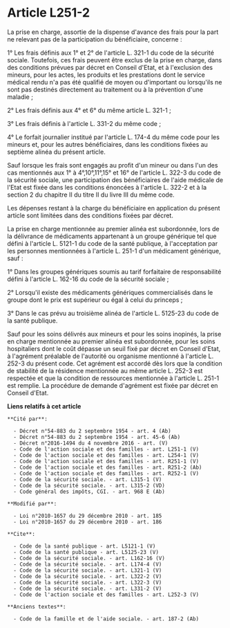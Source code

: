# Article L251-2

La prise en charge, assortie de la dispense d'avance des frais pour la part ne relevant pas de la participation du
bénéficiaire, concerne : 

1° Les frais définis aux 1° et 2° de l'article L. 321-1 du code de la sécurité sociale. Toutefois, ces frais peuvent être
exclus de la prise en charge, dans des conditions prévues par décret en Conseil d'Etat, et à l'exclusion des mineurs, pour
les actes, les produits et les prestations dont le service médical rendu n'a pas été qualifié de moyen ou d'important ou
lorsqu'ils ne sont pas destinés directement au traitement ou à la prévention d'une maladie ; 

2° Les frais définis aux 4° et 6° du même article L. 321-1 ; 

3° Les frais définis à l'article L. 331-2 du même code ; 

4° Le forfait journalier institué par l'article L. 174-4 du même code pour les mineurs et, pour les autres bénéficiaires,
dans les conditions fixées au septième alinéa du présent article. 

Sauf lorsque les frais sont engagés au profit d'un mineur ou dans l'un des cas mentionnés aux 1° à 4°,10°,11°,15° et 16° de
l'article L. 322-3 du code de la sécurité sociale, une participation des bénéficiaires de l'aide médicale de l'Etat est fixée
dans les conditions énoncées à l'article L. 322-2 et à la section 2 du chapitre II du titre II du livre III du même code. 

Les dépenses restant à la charge du bénéficiaire en application du présent article sont limitées dans des conditions fixées
par décret. 

La prise en charge mentionnée au premier alinéa est subordonnée, lors de la délivrance de médicaments appartenant à un groupe
générique tel que défini à l'article L. 5121-1 du code de la santé publique, à l'acceptation par les personnes mentionnées à
l'article L. 251-1 d'un médicament générique, sauf : 

1° Dans les groupes génériques soumis au tarif forfaitaire de responsabilité défini à l'article L. 162-16 du code de la
sécurité sociale ; 

2° Lorsqu'il existe des médicaments génériques commercialisés dans le groupe dont le prix est supérieur ou égal à celui du
princeps ; 

3° Dans le cas prévu au troisième alinéa de l'article L. 5125-23 du code de la santé publique. 

Sauf pour les soins délivrés aux mineurs et pour les soins inopinés, la prise en charge mentionnée au premier alinéa est
subordonnée, pour les soins hospitaliers dont le coût dépasse un seuil fixé par décret en Conseil d'Etat, à l'agrément
préalable de l'autorité ou organisme mentionné à l'article L. 252-3 du présent code. Cet agrément est accordé dès lors que la
condition de stabilité de la résidence mentionnée au même article L. 252-3 est respectée et que la condition de ressources
mentionnée à l'article L. 251-1 est remplie. La procédure de demande d'agrément est fixée par décret en Conseil d'Etat.

**Liens relatifs à cet article**

	**Cité par**:

	  - Décret n°54-883 du 2 septembre 1954 - art. 4 (Ab)
	  - Décret n°54-883 du 2 septembre 1954 - art. 45-6 (Ab)
	  - Décret n°2016-1494 du 4 novembre 2016 - art. (V)
	  - Code de l'action sociale et des familles - art. L251-1 (V)
	  - Code de l'action sociale et des familles - art. L254-1 (V)
	  - Code de l'action sociale et des familles - art. R251-1 (V)
	  - Code de l'action sociale et des familles - art. R251-2 (Ab)
	  - Code de l'action sociale et des familles - art. R252-1 (V)
	  - Code de la sécurité sociale. - art. L315-1 (V)
	  - Code de la sécurité sociale. - art. L315-2 (VD)
	  - Code général des impôts, CGI. - art. 968 E (Ab)

	**Modifié par**:

	  - Loi n°2010-1657 du 29 décembre 2010 - art. 185
	  - Loi n°2010-1657 du 29 décembre 2010 - art. 186

	**Cite**:

	  - Code de la santé publique - art. L5121-1 (V)
	  - Code de la santé publique - art. L5125-23 (V)
	  - Code de la sécurité sociale. - art. L162-16 (V)
	  - Code de la sécurité sociale. - art. L174-4 (V)
	  - Code de la sécurité sociale. - art. L321-1 (V)
	  - Code de la sécurité sociale. - art. L322-2 (V)
	  - Code de la sécurité sociale. - art. L322-3 (V)
	  - Code de la sécurité sociale. - art. L331-2 (V)
	  - Code de l'action sociale et des familles - art. L252-3 (V)

	**Anciens textes**:

	  - Code de la famille et de l'aide sociale. - art. 187-2 (Ab)
